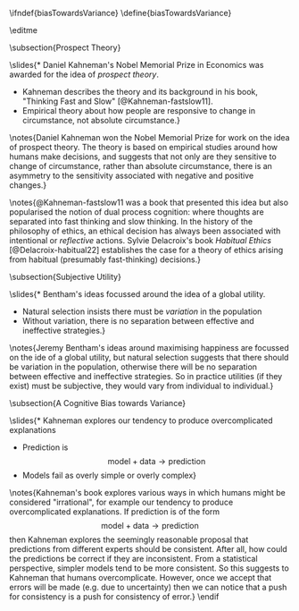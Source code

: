 \ifndef{biasTowardsVariance}
\define{biasTowardsVariance}

\editme

\subsection{Prospect Theory}

\slides{* Daniel Kahneman's Nobel Memorial Prize in Economics was awarded for the idea of *prospect theory*. 
* Kahneman describes the theory and its background in his book, "Thinking Fast and Slow" [@Kahneman-fastslow11]. 
* Empirical theory about how people are responsive to change in circumstance, not absolute circumstance.}

\notes{Daniel Kahneman won the Nobel Memorial Prize for work on the idea of prospect theory. The theory is based on empirical studies around how humans make decisions, and suggests that not only are they sensitive to change of circumstance, rather than absolute circumstance, there is an asymmetry to the sensitivity associated with negative and positive changes.}

\notes{@Kahneman-fastslow11 was a book that presented this idea but also popularised the notion of dual process cognition: where thoughts are separated into fast thinking and slow thinking. In the history of the philosophy of ethics, an ethical decision has always been associated with intentional or *reflective* actions. Sylvie Delacroix's book *Habitual Ethics* [@Delacroix-habitual22] establishes the case for a theory of ethics arising from habitual (presumably fast-thinking) decisions.}

\subsection{Subjective Utility}

\slides{* Bentham's ideas focussed around the idea of a global utility.
* Natural selection insists there must be *variation* in the population
* Without variation, there is no separation between effective and ineffective strategies.}

\notes{Jeremy Bentham's ideas around maximising happiness are focussed on the ide of a global utility, but natural selection suggests that there should be variation in the population, otherwise there will be no separation between effective and ineffective strategies. So in practice utilities (if they exist) must be subjective, they would vary from individual to individual.}

\subsection{A Cognitive Bias towards Variance}

\slides{* Kahneman explores our tendency to produce overcomplicated explanations
* Prediction is
    $$ \text{model} + \text{data} \rightarrow \text{prediction}$$
* Models fail as overly simple or overly complex}

\notes{Kahneman's book explores various ways in which humans might be considered "irrational", for example our tendency to produce overcomplicated explanations. If prediction is of the form
$$ \text{model} + \text{data} \rightarrow \text{prediction}$$
then Kahneman explores the seemingly reasonable proposal that predictions from different experts should be consistent. After all, how could the predictions be correct if they are inconsistent. From a statistical perspective, simpler models tend to be more consistent. So this suggests to Kahneman that humans overcomplicate. However, once we accept that errors will be made (e.g. due to uncertainty) then we can notice that a push for consistency is a push for consistency of error.}
\endif
